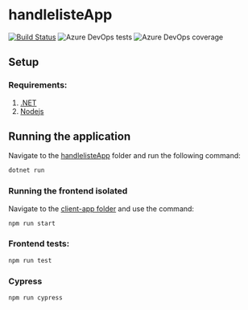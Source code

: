 ﻿# handlelisteApp
[![Build Status](https://dev.azure.com/oddhus/Dat251-shopping-cart/_apis/build/status/handlelisteApp?branchName=main)](https://dev.azure.com/oddhus/Dat251-shopping-cart/_build/latest?definitionId=8&branchName=main) ![Azure DevOps tests](https://img.shields.io/azure-devops/tests/oddhus/Dat251-shopping-cart/8) ![Azure DevOps coverage](https://img.shields.io/azure-devops/coverage/oddhus/Dat251-shopping-cart/8?style=plastic)

## Setup

### Requirements: 

1. [.NET](https://dotnet.microsoft.com/learn/aspnet)
2. [Nodejs](https://nodejs.org/en/)

## Running the application

Navigate to the [handlelisteApp](https://github.com/oddhus/handlelisteApp/tree/main/handlelisteApp) folder and run the following command:
```bash
dotnet run
```

### Running the frontend isolated
Navigate to the [client-app folder](https://github.com/oddhus/handlelisteApp/tree/main/handlelisteApp/client-app) and use the command:
```bash
npm run start
```

### Frontend tests:
```bash
npm run test
```

### Cypress
```bash
npm run cypress
```

